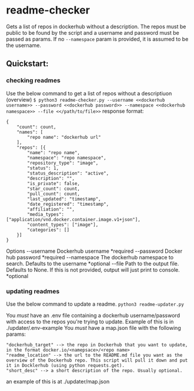 # readme-checker
Gets a list of repos in dockerhub without a description. The repos must be public to be found by the script and a username and password must be passed as params. If no `--namespace` param is provided, it is assumed to be the username.

## Quickstart:
### checking readmes
Use the below command to get a list of repos without a descriptiuon (overview)
`$ python3 readme-checker.py --username <<dockerhub username>> --password <<dockerhub password>> --namespace <<dockerhub namespace>> --file <</path/to/file>>`
response format:
```
{
    "count": count,
    "names": [
        "repo name": "dockerhub url"
    ],
    "repos": [{
        "name": "repo name", 
        "namespace": "repo namespace", 
        "repository_type": "image", 
        "status": 1, 
        "status_description": "active", 
        "description": "", 
        "is_private": false, 
        "star_count": count, 
        "pull_count": count, 
        "last_updated": "timestamp", 
        "date_registered": "timestamp", 
        "affiliation": "", 
        "media_types": ["application/vnd.docker.container.image.v1+json"], 
        "content_types": ["image"], 
        "categories": []
    }]
}

```

Options
--username Dockerhub username *required
--password Docker hub password *required
--namespace The dockerhub namespace to search. Defaults to the username *optional
--file Path to the output file. Defaults to None. If this is not provided, output will just print to console. *optional

### updating readmes
Use the below command to update a readme.
`python3 readme-updater.py`

You *must* have an .env file containing a dockerhub username/password with access to the repos you're trying to update. Example of this is in ./updater/.env-example
You *must* have a map.json file with the following params:
```
"dockerhub_target" --> the repo in Dockerhub that you want to update, in the format docker.io/<namepsace>/<repo name>
"readme_location" --> the url to the README.md file you want as the overview of the Dockerhub repo. This script will pull it down and put it in Docklerhub (using python requests.get).
"short_desc" --> a short description of the repo. Usually optional.
```
an example of this is at ./updater/map.json
